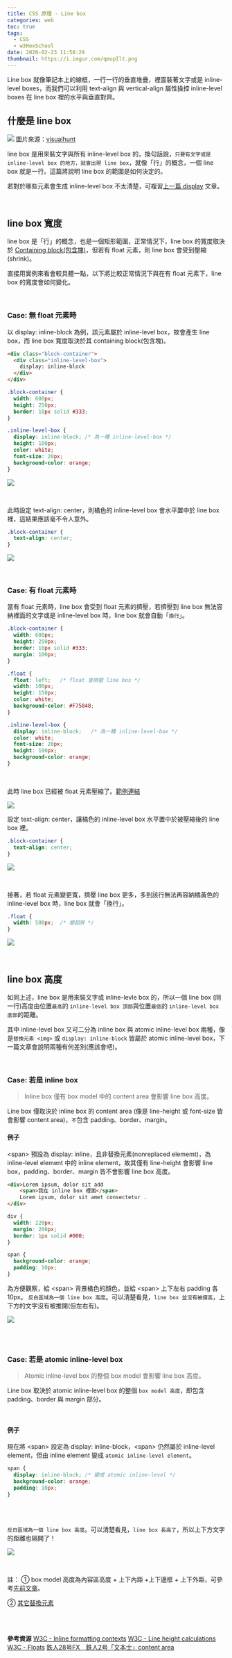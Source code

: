 ```yaml
---
title: CSS 原理 - Line box
categories: web
toc: true
tags: 
  - CSS
  - w3HexSchool
date: 2020-02-23 11:58:29
thumbnail: https://i.imgur.com/qmupIlt.png
---
```


Line box 就像筆記本上的線框，一行一行的垂直堆疊，裡面裝著文字或是 inline-level boxes，而我們可以利用 text-align 與 vertical-align 屬性操控 inline-level boxes 在 line box 裡的水平與垂直對齊。

<!-- more -->

## 什麼是 line box 

![](./LineBox/notebook.jpg)
圖片來源：[visualhunt](https://visualhunt.com/photo2/1605/)

line box 是用來裝文字與所有 inline-level box 的，換句話說，`只要有文字或是 inline-level box 的地方，就會出現 line box`，就像「行」的概念，一個 line box 就是一行。這篇將說明 line box 的範圍是如何決定的。

若對於哪些元素會生成 inline-level box 不太清楚，可複習[上一篇 display](https://yachen168.github.io/article/dispaly.html#more) 文章。

<br>

## line box 寬度
line box 是「行」的概念，也是一個矩形範圍，正常情況下，line box 的寬度取決於 [Containing block(包含塊)](https://yachen168.github.io/article/Containing-block.html)，但若有 float 元素，則 line box 會受到壓縮(shrink)。

直接用實例來看會較具體一點，以下將比較正常情況下與在有 float 元素下，line box 的寬度會如何變化。

<br>

### Case: 無 float 元素時
以 display: inline-block 為例，該元素屬於 inline-level box，故會產生 line box，而 line box 寬度取決於其 containing block(包含塊)。

```html
<div class="block-container">
  <div class="inline-level-box">
    display: inline-block
  </div>
</div>

```
```css
.block-container {
  width: 600px;
  height: 250px;
  border: 10px solid #333;
}

.inline-level-box {
  display: inline-block; /* 為一種 inline-level-box */
  height: 100px;
  color: white;
  font-size: 20px;
  background-color: orange;
}
```

![](./LineBox/width-2.png)

<br>

此時設定 text-align: center，則橘色的 inline-level box 會水平置中於 line box 裡，這結果應該毫不令人意外。

```css
.block-container {
  text-align: center;
}
```
![](./LineBox/text-align-2.png)

<br>

### Case: 有 float 元素時

當有 float 元素時，line box 會受到 float 元素的擠壓，若擠壓到 line box 無法容納裡面的文字或是 inline-level box 時，line box 就會自動「`換行`」。

```css
.block-container {
  width: 600px;
  height: 250px;
  border: 10px solid #333;
  margin: 100px;
}

.float {
  float: left;   /* float 會擠壓 line box */
  width: 100px;
  height: 150px;
  color: white;
  background-color: #F75848;
}

.inline-level-box {
  display: inline-block;   /* 為一種 inline-level-box */
  color: white;
  font-size: 20px;
  height: 100px;
  background-color: orange;
}
```
<br>

此時 line box 已經被 float 元素壓縮了。[範例連結](https://codepen.io/yachen/pen/dyoOLWR?editors=1100)

![](./LineBox/float-1.png)


設定 text-align: center，讓橘色的 inline-level box 水平置中於被壓縮後的 line box 裡。
```css
.block-container {
  text-align: center;
}
```
![](./LineBox/float-2.png)

<br>

接著，若 float 元素變更寬，擠壓 line box 更多，多到該行無法再容納橘黃色的 inline-level box 時，line box 就會「換行」。
```css
.float {
  width: 500px;  /* 變超胖 */
}
```

![](./LineBox/float-4.png)


<br>

## line box 高度

如同上述，line box 是用來裝文字或 inline-levle box 的，所以一個 line box (同一行)高度由位置`最高`的 `inline-level box 頂部`與位置`最低`的 `inline-level box 底部`的距離。

其中 inline-level box 又可二分為 inline box 與 atomic inline-level box 兩種，像是`替換元素 <img>` 或 `display: inline-block` 皆屬於 atomic inline-level box，下一篇文章會說明兩種有何差別(應該會吧)。

<br>

### Case: 若是 inline box
> Inline box 僅有 box model 中的 content area 會影響 line box 高度。

Line box 僅取決於 inline box 的 content area (像是 line-height 或 font-size 皆會影響 content area)，`不`包含 padding、border、margin。

#### 例子

\<span> 預設為 display: inline，且非替換元素(nonreplaced elememt)，為 inline-level element 中的 inline element，故其僅有 line-height 會影響 line box，padding、border、margin 皆不會影響 line box 高度。

```html
<div>Lorem ipsum, dolor sit add
    <span>我在 inline box 裡面</span>
    Lorem ipsum, dolor sit amet consectetur .
</div>
```
```css
div {
  width: 220px;
  margin: 200px;
  border: 1px solid #000;
}

span {
  background-color: orange;
  padding: 10px;
}
```


為方便觀察，給 \<span> 背景橘色的顏色，並給 \<span> 上下左右 padding 各 10px。
`反白區域為一個 line box 高度`。可以清楚看見，`line box 並沒有被撐高`，上下方的文字沒有被推開(但左右有)。

![](./LineBox/inline-box.png)


<br></br>


### Case: 若是 atomic inline-level box
> Atomic inline-level box 的整個 box model 會影響 line box 高度。

Line box 取決於 atomic inline-level box 的整個 `box model 高度`，即包含 padding、border 與 margin 部分。
  
<br>

#### 例子

現在將 \<span> 設定為 display: inline-block，\<span> 仍然屬於 inline-level element，但由 inline element 變成 `atomic inline-level element`。

```css
span {
  display: inline-block; /* 變成 atomic inline-level */
  background-color: orange;
  padding: 10px;
}
```
<br></br>

`反白區域為一個 line box 高度`。可以清楚看見，`line box 長高了`，所以上下方文字的距離也隔開了！

![](./LineBox/atomic-box.png)



<br>

註：
① box model 高度為內容區高度 + 上下內距 +上下邊框 + 上下外距，可參考[先前文章](https://yachen168.github.io/article/box-model.html#more)。

② [其它替換元素](https://developer.mozilla.org/zh-TW/docs/Web/CSS/Replaced_element)





<br>
<br>




<b>參考資源</b>
[W3C - Inline formatting contexts](https://www.w3.org/TR/CSS21/visuren.html#inline-formatting)
[W3C - Line height calculations](https://www.w3.org/TR/CSS21/visudet.html#line-height)
[W3C - Floats](https://www.w3.org/TR/CSS2/visuren.html#floats)
[鉄人28号FX　鉄人2号「文本士」content area](https://ithelp.ithome.com.tw/articles/10216486)

